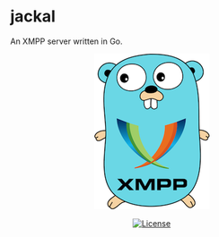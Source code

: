 # jackal
An XMPP server written in Go.

<div align="center">
    <a href="#">
        <img src="./doc/gopher.png">
    </a>
</div>

<div align="center">
    
[![License](https://img.shields.io/badge/license-GPL-blue.svg)](https://github.com/ortuman/jackal/blob/master/LICENSE)

</div>

